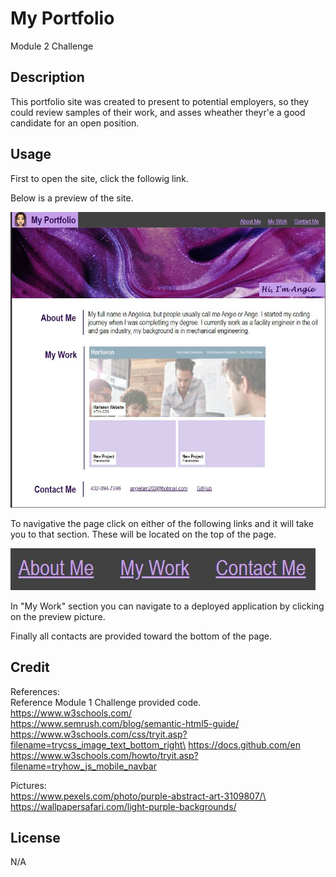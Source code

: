 # My Portfolio
Module 2 Challenge

## Description
This portfolio site was created to present to potential employers, so they could review samples of their work, and asses wheather theyr'e a good candidate for an open position.

## Usage
First to open the site, click the followig link.

Below is a preview of the site.

![alt text](./assets/images/site-ss.JPG)



To navigative the page click on either of the following links and it will take you to that section. These will be located on the top of the page.

![alt text](./assets/images/nav-menu-ss.JPG)

In "My Work" section you can navigate to a deployed application by clicking on the preview picture.

Finally all contacts are provided toward the bottom of the page.

## Credit
References:\
Reference Module 1 Challenge provided code.\
https://www.w3schools.com/ \
https://www.semrush.com/blog/semantic-html5-guide/ \
https://www.w3schools.com/css/tryit.asp?filename=trycss_image_text_bottom_right\
https://docs.github.com/en
https://www.w3schools.com/howto/tryit.asp?filename=tryhow_js_mobile_navbar

Pictures:\
https://www.pexels.com/photo/purple-abstract-art-3109807/\
https://wallpapersafari.com/light-purple-backgrounds/

## License
N/A